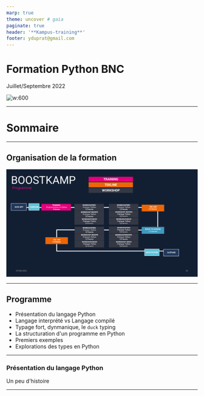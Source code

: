 ```yaml
---
marp: true
theme: uncover # gaia
paginate: true
header: '**Kampus-training**'
footer: yduprat@gmail.com
---
```


# Formation Python BNC

Juillet/Septembre 2022


![w:600](https://www.python.org/static/community_logos/python-logo-generic.svg)

---
# Sommaire

---
## Organisation de la formation

![w:880](img/Scheduled.png)

---
## Programme
* Présentation du langage Python
* Langage interprété vs Langage compilé
* Typage fort, dynmanique, le `duck` typing
* La structuration d'un programme en Python
* Premiers exemples
* Explorations des types en Python
---

### Présentation du langage Python

Un peu d'histoire

---


